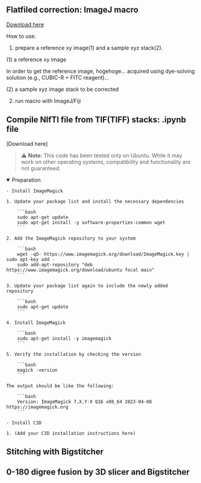 ## Flatfiled correction: ImageJ macro
[Download here](https://github.com/dbsb-juntendo/descSPIM/blob/main/FlatfieldCorrection_IJmacro_ver230406.ijm)

How to use:
1. prepare a reference xy image(1) and a sample xyz stack(2). 

(1) a reference xy image

In order to get the reference image, hogehoge... acquired using dye-solving solution (e.g., CUBIC-R + FITC reagent)...

(2) a sample xyz image stack to be corrected

2. run macro with ImageJ/Fiji

## Compile NIfTI file from TIF(TIFF) stacks: .ipynb file
[Download here] 
> :warning: **Note:** This code has been tested only on Ubuntu. While it may work on other operating systems, compatibility and functionality are not guaranteed.

<details open>
  <summary>Preparation</summary>

    - Install ImageMagick

    1. Update your package list and install the necessary dependencies

        ```bash
        sudo apt-get update
        sudo apt-get install -y software-properties-common wget
        ```

    2. Add the ImageMagick repository to your system

        ```bash
        wget -qO- https://www.imagemagick.org/download/ImageMagick.key | sudo apt-key add -
        sudo add-apt-repository "deb https://www.imagemagick.org/download/ubuntu focal main"
        ```

    3. Update your package list again to include the newly added repository

        ```bash
        sudo apt-get update
        ```

    4. Install ImageMagick

        ```bash
        sudo apt-get install -y imagemagick
        ```

    5. Verify the installation by checking the version

        ```bash
        magick -version
        ```

    The output should be like the following:

        ```bash
        Version: ImageMagick 7.X.Y-X Q16 x86_64 2023-04-08 https://imagemagick.org
        ```

    - Install C3D
    
    1. (Add your C3D installation instructions here)

</details>




## Stitching with Bigstitcher




## 0-180 digree fusion by 3D slicer and Bigstitcher
